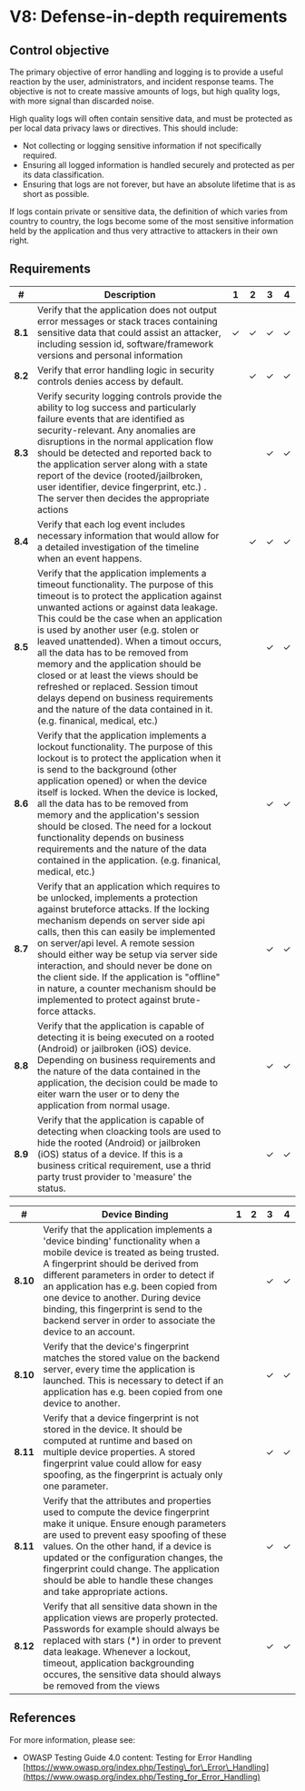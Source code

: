 # V8: Defense-in-depth requirements

## Control objective

The primary objective of error handling and logging is to provide a useful reaction by the user, administrators, and incident response teams. The objective is not to create massive amounts of logs, but high quality logs, with more signal than discarded noise.

High quality logs will often contain sensitive data, and must be protected as per local data privacy laws or directives. This should include:

- Not collecting or logging sensitive information if not specifically required.
- Ensuring all logged information is handled securely and protected as per its data classification.
- Ensuring that logs are not forever, but have an absolute lifetime that is as short as possible.

If logs contain private or sensitive data, the definition of which varies from country to country, the logs become some of the most sensitive information held by the application and thus very attractive to attackers in their own right.

## Requirements

| # | Description | 1 | 2 | 3 | 4 |
| --- | --- | --- | --- | --- | --- |
| **8.1** | Verify that the application does not output error messages or stack traces containing sensitive data that could assist an attacker, including session id, software/framework versions and personal information | ✓ | ✓ | ✓ | ✓ |
| **8.2** | Verify that error handling logic in security controls denies access by default. |   | ✓ | ✓ | ✓ |
| **8.3** | Verify security logging controls provide the ability to log success and particularly failure events that are identified as security-relevant. Any anomalies are disruptions in the normal application flow should be detected and reported back to the application server along with a state report of the device (rooted/jailbroken, user identifier, device fingerprint, etc.) . The server then decides the appropriate actions|   |   | ✓ | ✓ |
| **8.4** | Verify that each log event includes necessary information that would allow for a detailed investigation of the timeline when an event happens. |   | ✓ | ✓ | ✓ |
| **8.5** | Verify that the application implements a timeout functionality. The purpose of this timeout is to protect the application against unwanted actions or against data leakage. This could be the case when an application is used by another user (e.g. stolen or leaved unattended). When a timout occurs, all the data has to be removed from memory and the application should be closed or at least the views should be refreshed or replaced. Session timout delays depend on business requirements and the nature of the data contained in it. (e.g. finanical, medical, etc.) |   |   | ✓ | ✓ |
| **8.6** | Verify that the application implements a lockout functionality. The purpose of this lockout is to protect the application when it is send to the background (other application opened) or when the device itself is locked. When the device is locked, all the data has to be removed from memory and the application's session should be closed. The need for a lockout functionality depends on business requirements and the nature of the data contained in the application. (e.g. finanical, medical, etc.) |   |   | ✓ | ✓ |
| **8.7** | Verify that an application which requires to be unlocked, implements a protection against bruteforce attacks. If the locking mechanism depends on server side api calls, then this can easily be implemented on server/api level. A remote session should either way be setup via server side interaction, and should never be done on the client side. If the application is "offline" in nature, a counter mechanism should be implemented to protect against brute-force attacks. |   |   | ✓ | ✓ |
| **8.8** | Verify that the application is capable of detecting it is being executed on a rooted (Android) or jailbroken (iOS) device. Depending on business requirements and the nature of the data contained in the application, the decision could be made to eiter warn the user or to deny the application from normal usage. |   |   | ✓ | ✓ |
| **8.9** | Verify that the application is capable of detecting when cloacking tools are used to hide the rooted (Android) or jailbroken (iOS) status of a  device. If this is a business critical requirement, use a thrid party trust provider to 'measure' the status. |   |   | ✓ | ✓ |



| # | Device Binding | 1 | 2 | 3 | 4 |
| --- | --- | --- | --- | --- | --- |
| **8.10** | Verify that the application implements a 'device binding' functionality when a mobile device is treated as being trusted. A fingerprint should be derived from different parameters in order to detect if an application has e.g. been copied from one device to another. During device binding, this fingerprint is send to the backend server in order to associate the device to an account. |   |   | ✓ | ✓ |
| **8.10** | Verify that the device's fingerprint matches the stored value on the backend server, every time the application is launched. This is necessary to detect if an application has e.g. been copied from one device to another. |   |   | ✓ | ✓ |
| **8.11** | Verify that a device fingerprint is not stored in the device. It should be computed at runtime and based on multiple device properties. A stored fingerprint value could allow for easy spoofing, as the fingerprint is actualy only one parameter.|   |   | ✓ | ✓ |
| **8.11** | Verify that the attributes and properties used to compute the device fingerprint make it unique. Ensure enough parameters are used to prevent easy spoofing of these values. On the other hand, if a device is updated or the configuration changes, the fingerprint could change. The application should be able to handle these changes and take appropriate actions. |   |   | ✓ | ✓ |
| **8.12** | Verify that all sensitive data shown in the application views are properly protected. Passwords for example should always be replaced with stars (*) in order to prevent data leakage. Whenever a lockout, timeout, application backgrounding occures, the sensitive data should always be removed from the views|   |   | ✓ | ✓ |

## References

For more information, please see:

- OWASP Testing Guide 4.0 content: Testing for Error Handling [https://www.owasp.org/index.php/Testing\_for\_Error\_Handling](https://www.owasp.org/index.php/Testing_for_Error_Handling)


